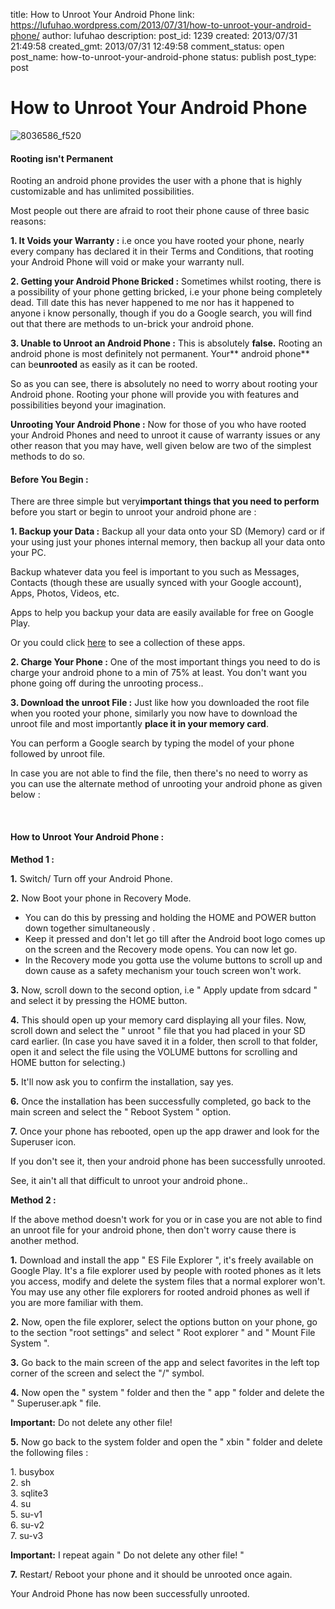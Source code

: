 title: How to Unroot Your Android Phone
link: https://lufuhao.wordpress.com/2013/07/31/how-to-unroot-your-android-phone/
author: lufuhao
description: 
post_id: 1239
created: 2013/07/31 21:49:58
created_gmt: 2013/07/31 12:49:58
comment_status: open
post_name: how-to-unroot-your-android-phone
status: publish
post_type: post

# How to Unroot Your Android Phone

![8036586_f520](http://lufuhao.files.wordpress.com/2013/07/8036586_f520_thumb.jpg)

#### Rooting isn't Permanent

Rooting an android phone provides the user with a phone that is highly customizable and has unlimited possibilities. 

Most people out there are afraid to root their phone cause of three basic reasons: 

**1\. It Voids your Warranty :** i.e once you have rooted your phone, nearly every company has declared it in their Terms and Conditions, that rooting your Android Phone will void or make your warranty null. 

**2\. Getting your Android Phone Bricked :** Sometimes whilst rooting, there is a possibility of your phone getting bricked, i.e your phone being completely dead. Till date this has never happened to me nor has it happened to anyone i know personally, though if you do a Google search, you will find out that there are methods to un-brick your android phone. 

**3\. Unable to Unroot an Android Phone :** This is absolutely **false.** Rooting an android phone is most definitely not permanent. Your** android phone** can be**unrooted** as easily as it can be rooted. 

So as you can see, there is absolutely no need to worry about rooting your Android phone. Rooting your phone will provide you with features and possibilities beyond your imagination. 

**Unrooting Your Android Phone :** Now for those of you who have rooted your Android Phones and need to unroot it cause of warranty issues or any other reason that you may have, well given below are two of the simplest methods to do so. 

#### Before You Begin :

There are three simple but very**important things that you need to perform** before you start or begin to unroot your android phone are : 

**1\. Backup your Data :** Backup all your data onto your SD (Memory) card or if your using just your phones internal memory, then backup all your data onto your PC. 

Backup whatever data you feel is important to you such as Messages, Contacts (though these are usually synced with your Google account), Apps, Photos, Videos, etc. 

Apps to help you backup your data are easily available for free on Google Play. 

Or you could click [here](http://androidroothacks.blogspot.in/p/blog-page_9900.html) to see a collection of these apps. 

**2\. Charge Your Phone :** One of the most important things you need to do is charge your android phone to a min of 75% at least. You don't want you phone going off during the unrooting process.. 

**3\. Download the unroot File :** Just like how you downloaded the root file when you rooted your phone, similarly you now have to download the unroot file and most importantly **place it in your memory card**. 

You can perform a Google search by typing the model of your phone followed by unroot file. 

In case you are not able to find the file, then there's no need to worry as you can use the alternate method of unrooting your android phone as given below : 

 

#### How to Unroot Your Android Phone :

**Method 1 :**

**1.** Switch/ Turn off your Android Phone. 

**2.** Now Boot your phone in Recovery Mode. 

  * You can do this by pressing and holding the HOME and POWER button down together simultaneously . 
  * Keep it pressed and don't let go till after the Android boot logo comes up on the screen and the Recovery mode opens. You can now let go.
  * In the Recovery mode you gotta use the volume buttons to scroll up and down cause as a safety mechanism your touch screen won't work.

**3.** Now, scroll down to the second option, i.e " Apply update from sdcard " and select it by pressing the HOME button. 

**4.** This should open up your memory card displaying all your files. Now, scroll down and select the " unroot " file that you had placed in your SD card earlier. (In case you have saved it in a folder, then scroll to that folder, open it and select the file using the VOLUME buttons for scrolling and HOME button for selecting.) 

**5.** It'll now ask you to confirm the installation, say yes. 

**6.** Once the installation has been successfully completed, go back to the main screen and select the " Reboot System " option. 

**7.** Once your phone has rebooted, open up the app drawer and look for the Superuser icon. 

If you don't see it, then your android phone has been successfully unrooted. 

See, it ain't all that difficult to unroot your android phone.. 

**Method 2 :**

If the above method doesn't work for you or in case you are not able to find an unroot file for your android phone, then don't worry cause there is another method. 

**1.** Download and install the app " ES File Explorer ", it's freely available on Google Play. It's a file explorer used by people with rooted phones as it lets you access, modify and delete the system files that a normal explorer won't. You may use any other file explorers for rooted android phones as well if you are more familiar with them. 

**2.** Now, open the file explorer, select the options button on your phone, go to the section "root settings" and select " Root explorer " and " Mount File System ". 

**3.** Go back to the main screen of the app and select favorites in the left top corner of the screen and select the "/" symbol. 

**4.** Now open the " system " folder and then the " app " folder and delete the " Superuser.apk " file. 

**Important:** Do not delete any other file! 

**5.** Now go back to the system folder and open the " xbin " folder and delete the following files : 

1\. busybox  
2\. sh  
3\. sqlite3  
4\. su  
5\. su-v1  
6\. su-v2  
7\. su-v3 

**Important:** I repeat again " Do not delete any other file! " 

**7.** Restart/ Reboot your phone and it should be unrooted once again. 

Your Android Phone has now been successfully unrooted.